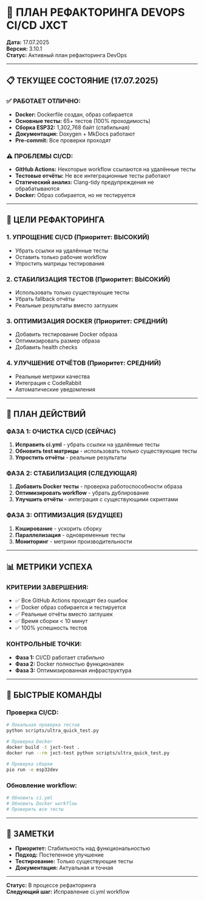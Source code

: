 # 🔄 ПЛАН РЕФАКТОРИНГА DEVOPS CI/CD JXCT

**Дата:** 17.07.2025  
**Версия:** 3.10.1  
**Статус:** Активный план рефакторинга DevOps

---

## 📋 ТЕКУЩЕЕ СОСТОЯНИЕ (17.07.2025)

### ✅ РАБОТАЕТ ОТЛИЧНО:
- **Docker:** Dockerfile создан, образ собирается
- **Основные тесты:** 65+ тестов (100% проходимость)
- **Сборка ESP32:** 1,302,768 байт (стабильная)
- **Документация:** Doxygen + MkDocs работают
- **Pre-commit:** Все проверки проходят

### ⚠️ ПРОБЛЕМЫ CI/CD:
- **GitHub Actions:** Некоторые workflow ссылаются на удалённые тесты
- **Тестовые отчёты:** Не все интеграционные тесты работают
- **Статический анализ:** Clang-tidy предупреждения не обрабатываются
- **Docker:** Образ собирается, но не тестируется

---

## 🎯 ЦЕЛИ РЕФАКТОРИНГА

### 1. УПРОЩЕНИЕ CI/CD (Приоритет: ВЫСОКИЙ)
- Убрать ссылки на удалённые тесты
- Оставить только рабочие workflow
- Упростить матрицы тестирования

### 2. СТАБИЛИЗАЦИЯ ТЕСТОВ (Приоритет: ВЫСОКИЙ)
- Использовать только существующие тесты
- Убрать fallback отчёты
- Реальные результаты вместо заглушек

### 3. ОПТИМИЗАЦИЯ DOCKER (Приоритет: СРЕДНИЙ)
- Добавить тестирование Docker образа
- Оптимизировать размер образа
- Добавить health checks

### 4. УЛУЧШЕНИЕ ОТЧЁТОВ (Приоритет: СРЕДНИЙ)
- Реальные метрики качества
- Интеграция с CodeRabbit
- Автоматические уведомления

---

## 🔧 ПЛАН ДЕЙСТВИЙ

### ФАЗА 1: ОЧИСТКА CI/CD (СЕЙЧАС)
1. **Исправить ci.yml** - убрать ссылки на удалённые тесты
2. **Обновить test матрицы** - использовать только существующие тесты
3. **Упростить отчёты** - реальные результаты

### ФАЗА 2: СТАБИЛИЗАЦИЯ (СЛЕДУЮЩАЯ)
1. **Добавить Docker тесты** - проверка работоспособности образа
2. **Оптимизировать workflow** - убрать дублирование
3. **Улучшить отчёты** - интеграция с существующими скриптами

### ФАЗА 3: ОПТИМИЗАЦИЯ (БУДУЩЕЕ)
1. **Кэширование** - ускорить сборку
2. **Параллелизация** - одновременные тесты
3. **Мониторинг** - метрики производительности

---

## 📊 МЕТРИКИ УСПЕХА

### КРИТЕРИИ ЗАВЕРШЕНИЯ:
- ✅ Все GitHub Actions проходят без ошибок
- ✅ Docker образ собирается и тестируется
- ✅ Реальные отчёты вместо заглушек
- ✅ Время сборки < 10 минут
- ✅ 100% успешность тестов

### КОНТРОЛЬНЫЕ ТОЧКИ:
- **Фаза 1:** CI/CD работает стабильно
- **Фаза 2:** Docker полностью функционален
- **Фаза 3:** Оптимизированная инфраструктура

---

## 🚀 БЫСТРЫЕ КОМАНДЫ

### Проверка CI/CD:
```bash
# Локальная проверка тестов
python scripts/ultra_quick_test.py

# Проверка Docker
docker build -t jxct-test .
docker run --rm jxct-test python scripts/ultra_quick_test.py

# Проверка сборки
pio run -e esp32dev
```

### Обновление workflow:
```bash
# Обновить ci.yml
# Обновить Docker workflow
# Проверить все тесты
```

---

## 📝 ЗАМЕТКИ

- **Приоритет:** Стабильность над функциональностью
- **Подход:** Постепенное улучшение
- **Тестирование:** Только существующие тесты
- **Документация:** Актуальная и точная

---

**Статус:** В процессе рефакторинга  
**Следующий шаг:** Исправление ci.yml workflow 
